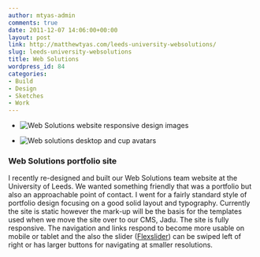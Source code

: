 ```yaml
---
author: mtyas-admin
comments: true
date: 2011-12-07 14:06:00+00:00
layout: post
link: http://matthewtyas.com/leeds-university-websolutions/
slug: leeds-university-websolutions
title: Web Solutions
wordpress_id: 84
categories:
- Build
- Design
- Sketches
- Work
---
```



  


    
  * 
      ![Web Solutions website responsive design images](http://matthewtyas.com/wp-content/uploads/2011/12/web-solutions-land.jpg)
    

    
  * 
     ![Web solutions desktop and cup avatars](http://matthewtyas.com/wp-content/uploads/2011/12/web-solutions-land2.jpg)
    

  









### Web Solutions portfolio site




I recently re-designed and built our Web Solutions team website at the University of Leeds. We wanted something friendly that was a portfolio but also an approachable point of contact. I went for a fairly standard style of portfolio design focusing on a good solid layout and typography. Currently the site is static however the mark-up will be the basis for the templates used when we move the site over to our CMS, Jadu. The site is fully responsive. The navigation and links respond to become more usable on mobile or tablet and the also the slider ([Flexslider](http://flex.madebymufffin.com/)) can be swiped left of right or has larger buttons for navigating at smaller resolutions.



